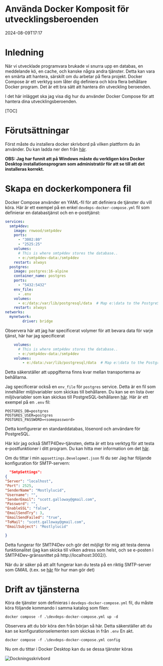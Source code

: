 # Använda Docker Komposit för utvecklingsberoenden

<!--category-- Docker -->
<datetime class="hidden">2024-08-09T17:17</datetime>

# Inledning

När vi utvecklade programvara brukade vi snurra upp en databas, en meddelande kö, en cache, och kanske några andra tjänster. Detta kan vara en smärta att hantera, särskilt om du arbetar på flera projekt. Docker Compose är ett verktyg som låter dig definiera och köra flera behållare Docker program. Det är ett bra sätt att hantera din utveckling beroenden.

I det här inlägget ska jag visa dig hur du använder Docker Compose för att hantera dina utvecklingsberoenden.

[TOC]

# Förutsättningar

Först måste du installera docker skrivbord på vilken plattform du än använder. Du kan ladda ner den från [här](https://www.docker.com/products/docker-desktop).

**OBS: Jag har funnit att på Windows måste du verkligen köra Docker Desktop installationsprogram som administratör för att se till att det installeras korrekt.**

# Skapa en dockerkomponera fil

Docker Compose använder en YAML-fil för att definiera de tjänster du vill köra. Här är ett exempel på en enkel `devdeps-docker-compose.yml` fil som definierar en databastjänst och en e-posttjänst:

```yaml
services: 
  smtp4dev:
    image: rnwood/smtp4dev
    ports:
      - "3002:80"
      - "2525:25"
    volumes:
      # This is where smtp4dev stores the database..
      - e:/smtp4dev-data:/smtp4dev
    restart: always
  postgres:
    image: postgres:16-alpine
    container_name: postgres
    ports:
      - "5432:5432"
    env_file:
      - .env
    volumes:
      - e:/data:/var/lib/postgresql/data  # Map e:\data to the PostgreSQL data folder
    restart: always	
networks:
  mynetwork:
        driver: bridge
```

Observera här att jag har specificerat volymer för att bevara data för varje tjänst, här har jag specificerat

```yaml
    volumes:
      # This is where smtp4dev stores the database..
      - e:/smtp4dev-data:/smtp4dev
    volumes:
        - e:/data:/var/lib/postgresql/data  # Map e:\data to the PostgreSQL data folder
```

Detta säkerställer att uppgifterna finns kvar mellan transporterna av behållarna.

Jag specificerar också en `env_file` för `postgres` service. Detta är en fil som innehåller miljövariabler som skickas till behållaren.
Du kan se en lista över miljövariabler som kan skickas till PostgreSQL-behållaren [här](https://www.docker.com/blog/how-to-use-the-postgres-docker-official-image/#1-Environment-variables).
Här är ett exempel på en `.env` fil:

```shell
POSTGRES_DB=postgres
POSTGRES_USER=postgres
POSTGRES_PASSWORD=<somepassword>
```

Detta konfigurerar en standarddatabas, lösenord och användare för PostgreSQL.

Här kör jag också SMTP4Dev-tjänsten, detta är ett bra verktyg för att testa e-postfunktioner i ditt program. Du kan hitta mer information om det [här](https://github.com/rnwood/smtp4dev/wiki/Installation#how-to-run-smtp4dev-in-docker).

Om du tittar i min `appsettings.Developmet.json` fil du ser Jag har följande konfiguration för SMTP-servern:

```json
  "SmtpSettings":
{
"Server": "localhost",
"Port": 2525,
"SenderName": "Mostlylucid",
"Username": "",
"SenderEmail": "scott.galloway@gmail.com",
"Password": "",
"EnableSSL": "false",
"EmailSendTry": 3,
"EmailSendFailed": "true",
"ToMail": "scott.galloway@gmail.com",
"EmailSubject": "Mostlylucid"

}
```

Detta fungerar för SMTP4Dev och gör det möjligt för mig att testa denna funktionalitet (jag kan skicka till vilken adress som helst, och se e-posten i SMTP4Dev-gränssnittet på http://localhost:3002/).

När du är säker på att allt fungerar kan du testa på en riktig SMTP-server som GMAIL (t.ex. se [här](addingasyncsendingforemails) för hur man gör det)

# Drift av tjänsterna

Köra de tjänster som definieras i `devdeps-docker-compose.yml` fil, du måste köra följande kommando i samma katalog som filen:

```shell
docker compose -f .\devdeps-docker-compose.yml up -d
```

Observera att du bör köra den från början så här. Detta säkerställer att du kan se konfigurationselementen som skickas in från `.env` En akt.

```shell
docker compose -f .\devdeps-docker-compose.yml config
```

Nu om du tittar i Docker Desktop kan du se dessa tjänster köras

![Dockningsskrivbord](dockerdesktopdev.png)